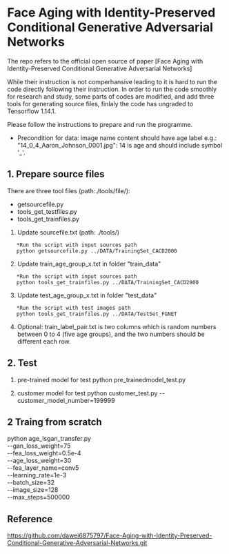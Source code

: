 # Face Aging with Identity-Preserved Conditional Generative Adversarial Networks
The repo refers to the official open source of paper [Face Aging with Identity-Preserved Conditional Generative Adversarial Networks]

While their instruction is not comperhansive leading to it is hard to run the code directly following their instruction. In order to run the code smoothly for research and study, some parts of codes are modified, and add three tools for generating source files, finlaly the code has ungraded to Tensorflow 1.14.1.

Please follow the instructions to prepare and run the programme.
* Precondition for data: image name content should have age label e.g.: "14_0_4_Aaron_Johnson_0001.jpg": 14 is age and should include symbol '_'.


## 1. Prepare source files 
There are three tool files (path:./tools/file/):
- getsourcefile.py
- tools_get_testfiles.py
- tools_get_trainfiles.py
1) Update sourcefile.txt (path: ./tools/)
``` 
   *Run the script with input sources path
   python getsourcefile.py ../DATA/TrainingSet_CACD2000
```
2) Update train_age_group_x.txt in folder "train_data"
``` 
   *Run the script with input sources path
   python tools_get_trainfiles.py ../DATA/TrainingSet_CACD2000
```
3) Update test_age_group_x.txt in folder "test_data"
``` 
   *Run the script with test images path
   python tools_get_trainfiles.py ../DATA/TestSet_FGNET
```
4) Optional:
train_label_pair.txt is two columns which is random numbers between 0 to 4 (five age groups), and the two numbers should be different each row.

## 2. Test
1) pre-trained model for test
python pre_trainedmodel_test.py

2) customer model for test
python customer_test.py --customer_model_number=199999

## 2 Traing from scratch
python age_lsgan_transfer.py \
  --gan_loss_weight=75 \
  --fea_loss_weight=0.5e-4 \
  --age_loss_weight=30 \
  --fea_layer_name=conv5 \
  --learning_rate=1e-3 \
  --batch_size=32 \
  --image_size=128 \
  --max_steps=500000
  

## Reference
https://github.com/dawei6875797/Face-Aging-with-Identity-Preserved-Conditional-Generative-Adversarial-Networks.git